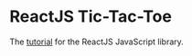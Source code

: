 # ReactJS Tic-Tac-Toe
The [tutorial](https://reactjs.org/tutorial/tutorial.html) for the ReactJS JavaScript library.


